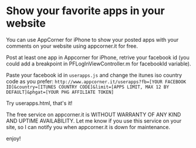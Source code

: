 Show your favorite apps in your website
============

You can use AppCorner for iPhone to show your posted apps with your comments on your website using appcorner.it for free.

Post at least one app in Appcorner for iPhone, retrive your facebook id (you could add a breakpoint in  PFLogInViewController.m for facebookId variable).

Paste your facebook id in `userapps.js` and change the itunes iso country code as you prefer:
`http://www.appcorner.it/userapps?fb=[YOUR FACEBOOK ID]&country=[ITUNES COUNTRY CODE]&limit=[APPS LIMIT, MAX 12 BY DEFAULT]&phgat=[YOUR PHG AFFILIATE TOKEN]`

Try userapps.html, that's it!

The free service on appcorner.it is WITHOUT WARRANTY OF ANY KIND AND UPTIME AVAILABILITY.
Let me know if you use this service on your site, so I can notify you when appcorner.it is down for maintenance.

enjoy!
